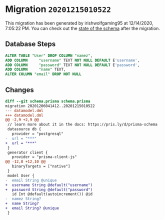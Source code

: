 # Migration `20201215010522`

This migration has been generated by irishwolfgaming95 at 12/14/2020, 7:05:22 PM.
You can check out the [state of the schema](./schema.prisma) after the migration.

## Database Steps

```sql
ALTER TABLE "User" DROP COLUMN "namez",
ADD COLUMN     "username" TEXT NOT NULL DEFAULT E'username',
ADD COLUMN     "password" TEXT NOT NULL DEFAULT E'password',
ADD COLUMN     "name" TEXT,
ALTER COLUMN "email" DROP NOT NULL
```

## Changes

```diff
diff --git schema.prisma schema.prisma
migration 20201206041412..20201215010522
--- datamodel.dml
+++ datamodel.dml
@@ -2,9 +2,9 @@
 // learn more about it in the docs: https://pris.ly/d/prisma-schema
 datasource db {
   provider = "postgresql"
-  url = "***"
+  url = "***"
 }
 generator client {
   provider = "prisma-client-js"
@@ -12,8 +12,10 @@
   binaryTargets = ["native"]
 }
 model User {
-  email String @unique
+  username String @default("username")
+  password String @default("password")
   id Int @default(autoincrement()) @id
-  namez String?
+  name String?
+  email String? @unique
 }
```


